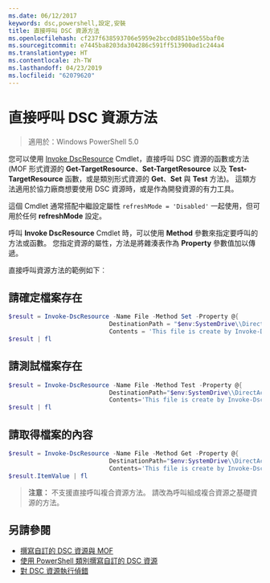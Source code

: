 ```yaml
---
ms.date: 06/12/2017
keywords: dsc,powershell,設定,安裝
title: 直接呼叫 DSC 資源方法
ms.openlocfilehash: cf237f638593706e5959e2bcc0d851b0e55baf0e
ms.sourcegitcommit: e7445ba8203da304286c591ff513900ad1c244a4
ms.translationtype: HT
ms.contentlocale: zh-TW
ms.lasthandoff: 04/23/2019
ms.locfileid: "62079620"
---
```

# <a name="calling-dsc-resource-methods-directly"></a>直接呼叫 DSC 資源方法

>適用於：Windows PowerShell 5.0

您可以使用 [Invoke DscResource](/powershell/module/PSDesiredStateConfiguration/Invoke-DscResource) Cmdlet，直接呼叫 DSC 資源的函數或方法 (MOF 形式資源的 **Get-TargetResource**、**Set-TargetResource** 以及 **Test-TargetResource** 函數，或是類別形式資源的 **Get**、**Set** 與 **Test** 方法)。
這類方法適用於協力廠商想要使用 DSC 資源時，或是作為開發資源的有力工具。

這個 Cmdlet 通常搭配中繼設定屬性 `refreshMode = 'Disabled'` 一起使用，但可用於任何 **refreshMode** 設定。

呼叫 **Invoke DscResource** Cmdlet 時，可以使用 **Method** 參數來指定要呼叫的方法或函數。 您指定資源的屬性，方法是將雜湊表作為 **Property** 參數值加以傳遞。

直接呼叫資源方法的範例如下︰

## <a name="ensure-a-file-is-present"></a>請確定檔案存在

```powershell
$result = Invoke-DscResource -Name File -Method Set -Property @{
                            DestinationPath = "$env:SystemDrive\\DirectAccess.txt";
                            Contents = 'This file is create by Invoke-DscResource'} -Verbose
$result | fl
```

## <a name="test-that-a-file-is-present"></a>請測試檔案存在

```powershell
$result = Invoke-DscResource -Name File -Method Test -Property @{
                            DestinationPath="$env:SystemDrive\\DirectAccess.txt";
                            Contents='This file is create by Invoke-DscResource'} -Verbose
$result | fl
```

## <a name="get-the-contents-of-file"></a>請取得檔案的內容

```powershell
$result = Invoke-DscResource -Name File -Method Get -Property @{
                            DestinationPath="$env:SystemDrive\\DirectAccess.txt";
                            Contents='This file is create by Invoke-DscResource'} -Verbose
$result.ItemValue | fl
```

>**注意：** 不支援直接呼叫複合資源方法。 請改為呼叫組成複合資源之基礎資源的方法。

## <a name="see-also"></a>另請參閱
- [撰寫自訂的 DSC 資源與 MOF](../resources/authoringResourceMOF.md)
- [使用 PowerShell 類別撰寫自訂的 DSC 資源](../resources/authoringResourceClass.md)
- [對 DSC 資源執行偵錯](../troubleshooting/debugResource.md)